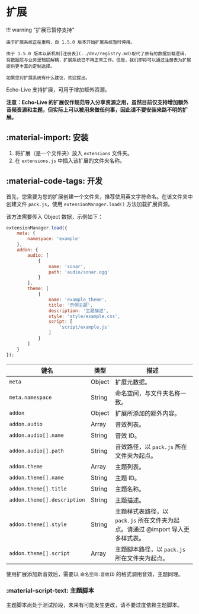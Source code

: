 # 扩展

!!! warning "扩展已暂停支持"

    由于扩展系统正在重构，自 1.5.0 版本开始扩展系统暂时停用。

    由于 1.5.0 版本以新机制[注册表](../dev/registry.md)取代了原有的数据加载逻辑，将数据层与业务逻辑层解耦，扩展系统已不再正常工作。但是，我们即将可以通过注册表为扩展提供更丰富的定制选择。

    如果您对扩展系统有什么建议，欢迎提出。

Echo-Live 支持扩展，可用于增加额外资源。

**注意：Echo-Live 的扩展仅作规范导入分享资源之用，虽然目前仅支持增加额外音频资源和主题，但实际上可以被用来做任何事，因此请不要安装来路不明的扩展。**

## :material-import: 安装
1. 将扩展（是一个文件夹）放入 `extensions` 文件夹。
2. 在 `extensions.js` 中插入该扩展的文件夹名称。

## :material-code-tags: 开发
首先，您需要为您的扩展创建一个文件夹，推荐使用英文字符命名。在该文件夹中创建文件 `pack.js`，使用 `extensionManager.load()` 方法加载扩展资源。

该方法需要传入 Object 数据，示例如下：
``` javascript linenums="1"
extensionManager.load({
    meta: {
        namespace: 'example'
    },
    addon: {
        audio: [
            {
                name: 'sonar',
                path: 'audio/sonar.ogg'
            }
        ],
        theme: [
            {
                name: 'example_theme',
                title: '示例主题',
                description: '主题描述',
                style: 'style/example.css',
                script: [
                    'script/example.js'
                ]
            }
        ]
    }
});
```

| 键名 | 类型 | 描述 |
| - | - | - |
| `meta` | Object | 扩展元数据。 |
| `meta.namespace` | String | 命名空间，与文件夹名称一致。 |
| `addon` | Object | 扩展所添加的额外内容。 |
| `addon.audio` | Array | 音效列表。 |
| `addon.audio[].name` | String | 音效 ID。 |
| `addon.audio[].path` | String | 音效路径，以 `pack.js` 所在文件夹为起点。 |
| `addon.theme` | Array | 主题列表。 |
| `addon.theme[].name` | String | 主题 ID。 |
| `addon.theme[].title` | String | 主题名称。 |
| `addon.theme[].description` | String | 主题描述。 |
| `addon.theme[].style` | String | 主题样式表路径，以 `pack.js` 所在文件夹为起点。请通过 @import 导入更多样式表。 |
| `addon.theme[].script` | Array | 主题脚本路径，以 `pack.js` 所在文件夹为起点。 |

使用扩展添加新音效后，需要以 `命名空间:音效ID` 的格式调用音效，主题同理。

### :material-script-text: 主题脚本

主题脚本尚处于测试阶段，未来有可能发生更改，请不要过度依赖主题脚本。